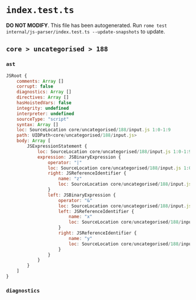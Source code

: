 # `index.test.ts`

**DO NOT MODIFY**. This file has been autogenerated. Run `rome test internal/js-parser/index.test.ts --update-snapshots` to update.

## `core > uncategorised > 188`

### `ast`

```javascript
JSRoot {
	comments: Array []
	corrupt: false
	diagnostics: Array []
	directives: Array []
	hasHoistedVars: false
	integrity: undefined
	interpreter: undefined
	sourceType: "script"
	syntax: Array []
	loc: SourceLocation core/uncategorised/188/input.js 1:0-1:9
	path: UIDPath<core/uncategorised/188/input.js>
	body: Array [
		JSExpressionStatement {
			loc: SourceLocation core/uncategorised/188/input.js 1:0-1:9
			expression: JSBinaryExpression {
				operator: "|"
				loc: SourceLocation core/uncategorised/188/input.js 1:0-1:9
				right: JSReferenceIdentifier {
					name: "z"
					loc: SourceLocation core/uncategorised/188/input.js 1:8-1:9 (z)
				}
				left: JSBinaryExpression {
					operator: "&"
					loc: SourceLocation core/uncategorised/188/input.js 1:0-1:5
					left: JSReferenceIdentifier {
						name: "x"
						loc: SourceLocation core/uncategorised/188/input.js 1:0-1:1 (x)
					}
					right: JSReferenceIdentifier {
						name: "y"
						loc: SourceLocation core/uncategorised/188/input.js 1:4-1:5 (y)
					}
				}
			}
		}
	]
}
```

### `diagnostics`

```

```
